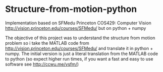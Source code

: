 # Structure-from-motion-python
Implementation based on SFMedu Princeton COS429: Computer Vision http://vision.princeton.edu/courses/SFMedu/ but on python + numpy

The objective of this project was to understand  the structure from motion problem so i take the MATLAB code from http://vision.princeton.edu/courses/SFMedu/
and translate it in python + numpy. The initial version is just a literal translation from the MATLAB code to python (so expect higher run times, if you want a fast and easy to use software see http://ccwu.me/vsfm/)
